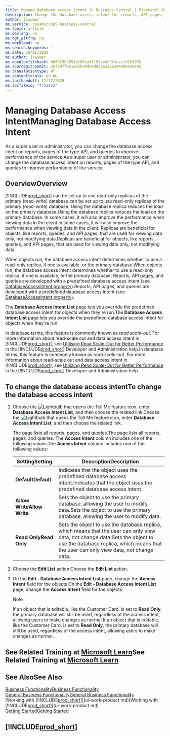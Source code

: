```yaml
---
title: Manage database access intent in Business Central | Microsoft Docs
description: Change the database access intent for reports, API pages, and queries.
author: jswymer
ms.service: dynamics365-business-central
ms.topic: article
ms.devlang: na
ms.tgt_pltfrm: na
ms.workload: na
ms.search.keywords: ''
ms.date: 10/01/2020
ms.author: jswymer
ms.openlocfilehash: 6d79f5b2851df85ea9f19faeeb941eccfd1b397b
ms.sourcegitcommit: 2e7307fbe1eb3b34d0ad9356226a19409054a402
ms.translationtype: HT
ms.contentlocale: en-AU
ms.lasthandoff: 12/17/2020
ms.locfileid: "4752833"
---
```

# <a name="managing-database-access-intent"></a><span data-ttu-id="7127a-103">Managing Database Access Intent</span><span class="sxs-lookup"><span data-stu-id="7127a-103">Managing Database Access Intent</span></span> 

<span data-ttu-id="7127a-104">As a super user or administrator, you can change the database access intent on reports, pages of the type API, and queries to improve performance of the service.</span><span class="sxs-lookup"><span data-stu-id="7127a-104">As a super user or administrator, you can change the database access intent on reports, pages of the type API, and queries to improve performance of the service.</span></span>

## <a name="overview"></a><span data-ttu-id="7127a-105">Overview</span><span class="sxs-lookup"><span data-stu-id="7127a-105">Overview</span></span>

[!INCLUDE[prod_short](includes/prod_short.md)] <span data-ttu-id="7127a-106">can be set up to use read-only replicas of the primary (read-write) database.</span><span class="sxs-lookup"><span data-stu-id="7127a-106">can be set up to use read-only replicas of the primary (read-write) database.</span></span> <span data-ttu-id="7127a-107">Using the database replica reduces the load on the primary database.</span><span class="sxs-lookup"><span data-stu-id="7127a-107">Using the database replica reduces the load on the primary database.</span></span> <span data-ttu-id="7127a-108">In some cases, it will also improve the performance when viewing data in the client.</span><span class="sxs-lookup"><span data-stu-id="7127a-108">In some cases, it will also improve the performance when viewing data in the client.</span></span> <span data-ttu-id="7127a-109">Replicas are beneficial for objects, like reports, queries, and API pages, that are used for viewing data only, not modifying data.</span><span class="sxs-lookup"><span data-stu-id="7127a-109">Replicas are beneficial for objects, like reports, queries, and API pages, that are used for viewing data only, not modifying data.</span></span>

<span data-ttu-id="7127a-110">When objects run, the database access intent determines whether to use a read-only replica, if one is available, or the primary database.</span><span class="sxs-lookup"><span data-stu-id="7127a-110">When objects run, the database access intent determines whether to use a read-only replica, if one is available, or the primary database.</span></span> <span data-ttu-id="7127a-111">Reports, API pages, and queries are developed with a predefined database access intent (see [DatabaseAccessIntent property](/dynamics365/business-central/dev-itpro/developer/properties/devenv-dataaccessintent-property)).</span><span class="sxs-lookup"><span data-stu-id="7127a-111">Reports, API pages, and queries are developed with a predefined database access intent (see [DatabaseAccessIntent property](/dynamics365/business-central/dev-itpro/developer/properties/devenv-dataaccessintent-property)).</span></span>

<span data-ttu-id="7127a-112">The **Database Access Intent List** page lets you override the predefined database access intent for objects when they're run.</span><span class="sxs-lookup"><span data-stu-id="7127a-112">The **Database Access Intent List** page lets you override the predefined database access intent for objects when they're run.</span></span>

<span data-ttu-id="7127a-113">In database terms, this feature is commonly known as *read scale-out*. For more information about read-scale out and data access intent in [!INCLUDE[prod_short](includes/prod_short.md)], see [Utilising Read Scale-Out for Better Performance](/dynamics365/business-central/dev-itpro/administration/database-read-scale-out-overview) in the [!INCLUDE[prod_short](includes/prod_short.md)] Developer and Administration help.</span><span class="sxs-lookup"><span data-stu-id="7127a-113">In database terms, this feature is commonly known as *read scale-out*. For more information about read-scale out and data access intent in [!INCLUDE[prod_short](includes/prod_short.md)], see [Utilizing Read Scale-Out for Better Performance](/dynamics365/business-central/dev-itpro/administration/database-read-scale-out-overview) in the [!INCLUDE[prod_short](includes/prod_short.md)] Developer and Administration help.</span></span>

## <a name="to-change-the-database-access-intent"></a><span data-ttu-id="7127a-114">To change the database access intent</span><span class="sxs-lookup"><span data-stu-id="7127a-114">To change the database access intent</span></span>

1. <span data-ttu-id="7127a-115">Choose the ![Lightbulb that opens the Tell Me feature](media/ui-search/search_small.png "Tell me what you want to do") icon, enter **Database Access Intent List**, and then choose the related link.</span><span class="sxs-lookup"><span data-stu-id="7127a-115">Choose the ![Lightbulb that opens the Tell Me feature](media/ui-search/search_small.png "Tell me what you want to do") icon, enter **Database Access Intent List**, and then choose the related link.</span></span>

    <span data-ttu-id="7127a-116">The page lists all reports, pages, and queries.</span><span class="sxs-lookup"><span data-stu-id="7127a-116">The page lists all reports, pages, and queries.</span></span> <span data-ttu-id="7127a-117">The **Access Intent** column includes one of the following values:</span><span class="sxs-lookup"><span data-stu-id="7127a-117">The **Access Intent** column includes one of the following values:</span></span>

    |<span data-ttu-id="7127a-118">**Setting**</span><span class="sxs-lookup"><span data-stu-id="7127a-118">**Setting**</span></span>|<span data-ttu-id="7127a-119">**Description**</span><span class="sxs-lookup"><span data-stu-id="7127a-119">**Description**</span></span>|  
    |------------|-------------|  
    |<span data-ttu-id="7127a-120">**Default**</span><span class="sxs-lookup"><span data-stu-id="7127a-120">**Default**</span></span>|<span data-ttu-id="7127a-121">Indicates that the object uses the predefined database access intent.</span><span class="sxs-lookup"><span data-stu-id="7127a-121">Indicates that the object uses the predefined database access intent.</span></span>|
    |<span data-ttu-id="7127a-122">**Allow Write**</span><span class="sxs-lookup"><span data-stu-id="7127a-122">**Allow Write**</span></span>|<span data-ttu-id="7127a-123">Sets the object to use the primary database, allowing the user to modify data.</span><span class="sxs-lookup"><span data-stu-id="7127a-123">Sets the object to use the primary database, allowing the user to modify data.</span></span>|
    |<span data-ttu-id="7127a-124">**Read Only**</span><span class="sxs-lookup"><span data-stu-id="7127a-124">**Read Only**</span></span>|<span data-ttu-id="7127a-125">Sets the object to use the database replica, which means that the user can only view data, not change data.</span><span class="sxs-lookup"><span data-stu-id="7127a-125">Sets the object to use the database replica, which means that the user can only view data, not change data.</span></span>|

2. <span data-ttu-id="7127a-126">Choose the **Edit List** action.</span><span class="sxs-lookup"><span data-stu-id="7127a-126">Choose the **Edit List** action.</span></span>

3. <span data-ttu-id="7127a-127">On the **Edit - Database Access Intent List** page, change the **Access Intent** field for the objects.</span><span class="sxs-lookup"><span data-stu-id="7127a-127">On the **Edit - Database Access Intent List** page, change the **Access Intent** field for the objects.</span></span>

    > [!NOTE]
    > <span data-ttu-id="7127a-128">If an object that is editable, like the Customer Card, is set to **Read Only**, the primary database will still be used, regardless of the access intent, allowing users to make changes as normal.</span><span class="sxs-lookup"><span data-stu-id="7127a-128">If an object that is editable, like the Customer Card, is set to **Read Only**, the primary database will still be used, regardless of the access intent, allowing users to make changes as normal.</span></span>

## <a name="see-related-training-at-microsoft-learn"></a><span data-ttu-id="7127a-129">See Related Training at [Microsoft Learn](/learn/paths/deploy-configure-dynamics-365-business-central/)</span><span class="sxs-lookup"><span data-stu-id="7127a-129">See Related Training at [Microsoft Learn](/learn/paths/deploy-configure-dynamics-365-business-central/)</span></span>

## <a name="see-also"></a><span data-ttu-id="7127a-130">See Also</span><span class="sxs-lookup"><span data-stu-id="7127a-130">See Also</span></span>
[<span data-ttu-id="7127a-131">Business Functionality</span><span class="sxs-lookup"><span data-stu-id="7127a-131">Business Functionality</span></span>](across-business-functionality.md)  
[<span data-ttu-id="7127a-132">General Business Functionality</span><span class="sxs-lookup"><span data-stu-id="7127a-132">General Business Functionality</span></span>](ui-across-business-areas.md)  
<span data-ttu-id="7127a-133">[Working with [!INCLUDE[prod_short](includes/prod_short.md)]](ui-work-product.md)</span><span class="sxs-lookup"><span data-stu-id="7127a-133">[Working with [!INCLUDE[prod_short](includes/prod_short.md)]](ui-work-product.md)</span></span>  
[<span data-ttu-id="7127a-134">Getting Started</span><span class="sxs-lookup"><span data-stu-id="7127a-134">Getting Started</span></span>](product-get-started.md)    

## [!INCLUDE[prod_short](includes/free_trial_md.md)]  
